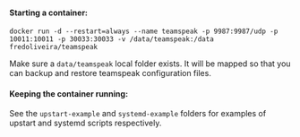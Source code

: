 #### Starting a container:

```docker run -d --restart=always --name teamspeak -p 9987:9987/udp -p 10011:10011 -p 30033:30033 -v /data/teamspeak:/data fredoliveira/teamspeak```

Make sure a `data/teamspeak` local folder exists. It will be mapped so that you can backup and restore teamspeak configuration files.

#### Keeping the container running:

See the `upstart-example` and `systemd-example` folders for examples of upstart and systemd scripts respectively.

